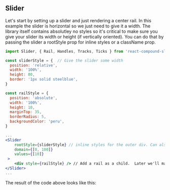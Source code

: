 ## Slider

Let's start by setting up a slider and just rendering a center rail.
In this example the slider is horizontal so we just need to give it a width.
The library itself contains absolutley no styles so it's critical to make sure you give your slider its width or height (if vertically oriented).
You can do that by passing the slider a rootStyle prop for inline styles or a className prop.

```jsx
import Slider, { Rail, Handles, Tracks, Ticks } from 'react-compound-slider'

const sliderStyle = {  // Give the slider some width
  position: 'relative',
  width: '100%',
  height: 80,
  border: '1px solid steelblue',
}

const railStyle = { 
  position: 'absolute',
  width: '100%',
  height: 10,
  marginTop: 35,
  borderRadius: 5,
  backgroundColor: 'peru',
}

...
<Slider
	rootStyle={sliderStyle} // inline styles for the outer div. Can also use className prop.
	domain={[0, 100]}
	values={[10]}
 >
	<div style={railStyle} /> // Add a rail as a child.  Later we'll make it interactive.
</Slider>
...
```

The result of the code above looks like this:
